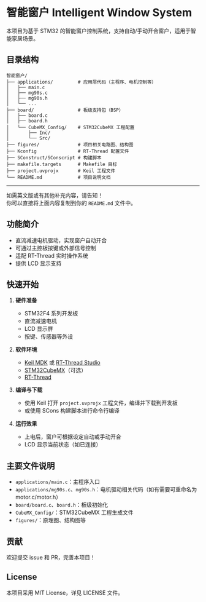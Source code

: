 # 智能窗户 Intelligent Window System

本项目为基于 STM32 的智能窗户控制系统，支持自动/手动开合窗户，适用于智能家居场景。

## 目录结构

```
智能窗户/
├── applications/         # 应用层代码（主程序、电机控制等）
│   ├── main.c
│   ├── mg90s.c
│   ├── mg90s.h
│   └── ...
├── board/                # 板级支持包（BSP）
│   ├── board.c
│   ├── board.h
│   └── CubeMX_Config/    # STM32CubeMX 工程配置
│       ├── Inc/
│       └── Src/
├── figures/              # 项目相关电路图、结构图
├── Kconfig               # RT-Thread 配置文件
├── SConstruct/SConscript # 构建脚本
├── makefile.targets      # Makefile 目标
├── project.uvprojx       # Keil 工程文件
└── README.md             # 项目说明文档
```

---

如需英文版或有其他补充内容，请告知！  
你可以直接将上面内容复制到你的 `README.md` 文件中。

## 功能简介

- 直流减速电机驱动，实现窗户自动开合
- 可通过主控板按键或外部信号控制
- 适配 RT-Thread 实时操作系统
- 提供 LCD 显示支持

## 快速开始

1. **硬件准备**  
   - STM32F4 系列开发板  
   - 直流减速电机  
   - LCD 显示屏
   - 按键、传感器等外设

2. **软件环境**  
   - [Keil MDK](https://www.keil.com/) 或 [RT-Thread Studio](https://www.rt-thread.io/)
   - [STM32CubeMX](https://www.st.com/en/development-tools/stm32cubemx.html)（可选）
   - [RT-Thread](https://www.rt-thread.io/)

3. **编译与下载**  
   - 使用 Keil 打开 `project.uvprojx` 工程文件，编译并下载到开发板
   - 或使用 SCons 构建脚本进行命令行编译

4. **运行效果**  
   - 上电后，窗户可根据设定自动或手动开合
   - LCD 显示当前状态（如已连接）

## 主要文件说明

- `applications/main.c`：主程序入口
- `applications/mg90s.c`、`mg90s.h`：电机驱动相关代码（如有需要可重命名为 motor.c/motor.h）
- `board/board.c`、`board.h`：板级初始化
- `CubeMX_Config/`：STM32CubeMX 工程生成文件
- `figures/`：原理图、结构图等

## 贡献

欢迎提交 issue 和 PR，完善本项目！

## License

本项目采用 MIT License，详见 LICENSE 文件。
